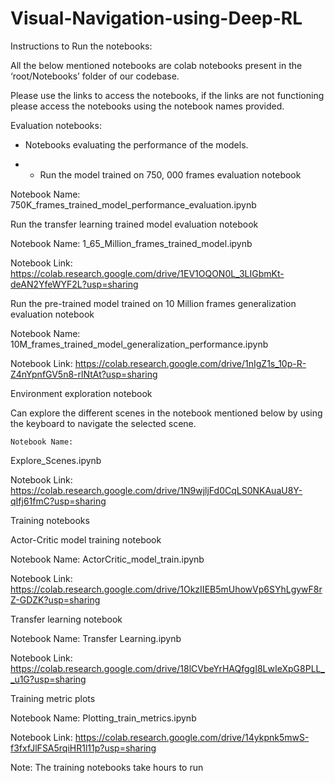 # Visual-Navigation-using-Deep-RL

Instructions to Run the notebooks: 

All the below mentioned notebooks are colab notebooks present in the ‘root/Notebooks’ folder of our codebase.

Please use the links to access the notebooks, if the links are not functioning please access the notebooks using the notebook names provided.


Evaluation notebooks:

- Notebooks evaluating the performance of the models.


- - Run the model trained on 750, 000 frames evaluation notebook 


Notebook Name: 
750K_frames_trained_model_performance_evaluation.ipynb





Run the transfer learning trained model evaluation notebook 

Notebook Name: 
1_65_Million_frames_trained_model.ipynb


Notebook Link:
https://colab.research.google.com/drive/1EV1OQON0L_3LIGbmKt-deAN2YfeWYF2L?usp=sharing




Run the pre-trained model trained on 10 Million frames generalization evaluation notebook

Notebook Name: 
10M_frames_trained_model_generalization_performance.ipynb


Notebook Link:
https://colab.research.google.com/drive/1nIgZ1s_10p-R-Z4nYpnfGV5n8-rlNtAt?usp=sharing

Environment exploration notebook


Can explore the different scenes in the notebook mentioned below by using the keyboard to navigate the selected scene.

	Notebook Name: 
Explore_Scenes.ipynb


Notebook Link:
https://colab.research.google.com/drive/1N9wjljFd0CqLS0NKAuaU8Y-qIfj61fmC?usp=sharing


Training notebooks


Actor-Critic model training notebook 

Notebook Name: 
ActorCritic_model_train.ipynb


Notebook Link:
https://colab.research.google.com/drive/1OkzIIEB5mUhowVp6SYhLgywF8rZ-GDZK?usp=sharing


Transfer learning notebook 

Notebook Name: 
Transfer Learning.ipynb

Notebook Link:
https://colab.research.google.com/drive/18lCVbeYrHAQfggI8LwIeXpG8PLL__u1G?usp=sharing

Training metric plots

Notebook Name: 
Plotting_train_metrics.ipynb

Notebook Link:
https://colab.research.google.com/drive/14ykpnk5mwS-f3fxfJlFSA5rqiHR1l11p?usp=sharing



Note: The training notebooks take hours to run

